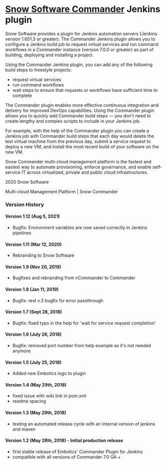 # [Snow Software Commander](https://www.snowsoftware.com/products/snow-commander) Jenkins plugin

Snow Software provides a plugin for Jenkins automation servers (Jenkins
version 1.651.3 or greater). The Commander Jenkins plugin allows you to
configure a Jenkins build job to request virtual services and run
command workflows in a Commander instance (version 7.0.0 or greater) as
part of building, deploying and installing a project.

Using the Commander Jenkins plugin, you can add any of the following
build steps to freestyle projects:

-   request virtual services
-   run command workflows
-   wait steps to ensure that requests or workflows have sufficient time
    to complete

The Commander plugin enables more effective continuous integration and
delivery for improved DevOps capabilities. Using the Commander plugin
allows you to quickly add Commander build steps — you don't need to
create lengthy and complex scripts to include in your Jenkins job.

For example, with the help of the Commander plugin you can create a
Jenkins job with Commander build steps that each day would delete the
test virtual machine from the previous day, submit a service request to
deploy a new VM, and install the most recent build of your software on
the new VM.

Snow Commander multi-cloud management platform is the fastest and
easiest way to automate provisioning, enforce governance, and enable
self-service IT across virtualized, private and public cloud
infrastructures.

2020 Snow Software

Multi-cloud Management Platform \| Snow Commander

  

### Version History

#### Version 1.12 (Aug 5, 2021)

-	Bugfix: Environment variables are now saved correctly in Jenkins pipelines

#### Version 1.11 (Mar 12, 2020)

-	Rebranding to Snow Software

#### Version 1.9 (Nov 20, 2019)

-   Bugfixes and rebranding from vCommander to Commander

#### Version 1.8 (Jan 11, 2019)

-   Bugfix: rest v.3 bugfix for error passthrough

#### Version 1.7 (Sept 28, 2018)

-   Bugfix: fixed typo in the help for 'wait for service request
    completion'

#### Version 1.6 (July 26, 2018)

-   Bugfix: removed port number from help example as it's not needed
    anymore

#### Version 1.5 (July 25, 2018)

-   Added new Embotics logo to plugin

#### Version 1.4 (May 29th, 2018)

-   fixed issue with wiki link in pom.xml
-   readme spacing

#### Version 1.3 (May 29th, 2018)

-   testing an automated release cycle with an internal version of
    jenkins and maven

#### Version 1.2 (May 28th, 2018) - Initial production release

-   first stable release of Embotics' Commander Plugin for Jenkins
-   compatible with all versions of Commander 7.0 GA +
